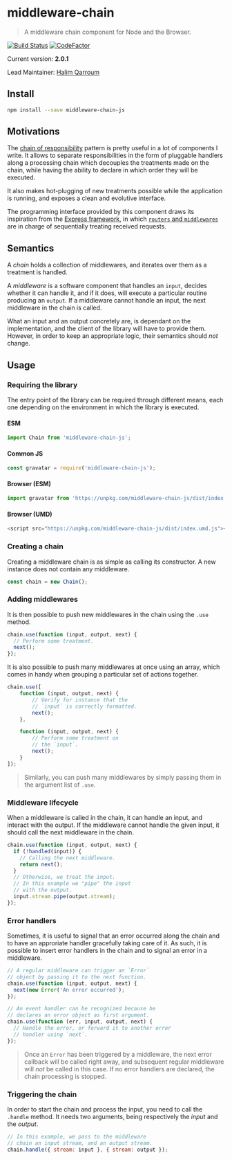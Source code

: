 # middleware-chain
> A middleware chain component for Node and the Browser.

[![Build Status](https://travis-ci.org/HQarroum/middleware-chain.svg?branch=master)](https://travis-ci.org/HQarroum/middleware-chain)
[![CodeFactor](https://www.codefactor.io/repository/github/hqarroum/middleware-chain/badge)](https://www.codefactor.io/repository/github/hqarroum/middleware-chain)

Current version: **2.0.1**

Lead Maintainer: [Halim Qarroum](mailto:hqm.post@gmail.com)

## Install

```bash
npm install --save middleware-chain-js
```

## Motivations

The [chain of responsibility](https://en.wikipedia.org/wiki/Chain-of-responsibility_pattern) pattern is pretty useful in a lot of components I write. It allows to separate responsibilities in the form of pluggable handlers along a processing chain which decouples the treatments made on the chain, while having the ability to declare in which order they will be executed.

It also makes hot-plugging of new treatments possible while the application is running, and exposes a clean and evolutive interface.

The programming interface provided by this component draws its inspiration from the [Express framework](http://expressjs.com/), in which [`routers` and `middlewares`](http://expressjs.com/guide/using-middleware.html) are in charge of sequentially treating received requests.

## Semantics

A *chain* holds a collection of middlewares, and iterates over them as a treatment is handled.

A *middleware* is a software component that handles an `input`, decides whether it can handle it, and if it does, will execute a particular routine producing an `output`. If a middleware cannot handle an input, the next middleware in the chain is called.

What an input and an output concretely are, is dependant on the implementation, and the client of the library will have to provide them. However, in order to keep an appropriate logic, their semantics should *not* change.

## Usage

### Requiring the library

The entry point of the library can be required through different means, each one depending on the environment in which the library is executed.

#### ESM

```javascript
import Chain from 'middleware-chain-js';
```

#### Common JS

```javascript
const gravatar = require('middleware-chain-js');
```

#### Browser (ESM)

```javascript
import gravatar from 'https://unpkg.com/middleware-chain-js/dist/index.esm.js'
```

#### Browser (UMD)

```javascript
<script src="https://unpkg.com/middleware-chain-js/dist/index.umd.js"></script>
```

### Creating a chain

Creating a middleware chain is as simple as calling its constructor. A new instance does not contain any middleware.

```javascript
const chain = new Chain();
```

### Adding middlewares

It is then possible to push new middlewares in the chain using the `.use` method.

```javascript
chain.use(function (input, output, next) {
  // Perform some treatment.
  next();
});
```

It is also possible to push many middlewares at once using an array, which comes in handy when grouping a particular set of actions together.

```javascript
chain.use([
    function (input, output, next) {
        // Verify for instance that the
        // `input` is correctly formatted.
        next();
    },

    function (input, output, next) {
        // Perform some treatment on
        // the `input`.
        next();
    }
]);
```

> Similarly, you can push many middlewares by simply passing them in the argument list of `.use`.

### Middleware lifecycle

When a middleware is called in the chain, it can handle an input, and interact with the output. If the middleware cannot handle the given input, it should call the next middleware in the chain.

```javascript
chain.use(function (input, output, next) {
  if (!handled(input)) {
    // Calling the next middleware.
    return next();
  }
  // Otherwise, we treat the input.
  // In this example we "pipe" the input
  // with the output.
  input.stream.pipe(output.stream);
});
```

### Error handlers

Sometimes, it is useful to signal that an error occurred along the chain and to have an approriate handler gracefully taking care of it. As such, it is possible to insert error handlers in the chain and to signal an error in a middleware.

```javascript
// A regular middleware can trigger an `Error`
// object by passing it to the next function.
chain.use(function (input, output, next) {
  next(new Error('An error occurred');
});

// An event handler can be recognized because he
// declares an error object as first argument.
chain.use(function (err, input, output, next) {
  // Handle the error, or forward it to another error
  // handler using `next`.
});
```

> Once an `Error` has been triggered by a middleware, the next error callback will be called right away, and subsequent regular middleware will *not* be called in this case. If no error handlers are declared, the chain processing is stopped.

### Triggering the chain

In order to start the chain and process the input, you need to call the `.handle` method. It needs two arguments, being respectively the *input* and the *output*.

```javascript
// In this example, we pass to the middleware
// chain an input stream, and an output stream.
chain.handle({ stream: input }, { stream: output });
```

